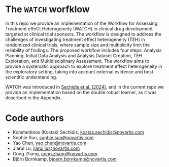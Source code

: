 The `WATCH` worfklow
==================== 
In this repo we provide an implementation of the Workflow for Assessing Treatment effeCt Heterogeneity (WATCH) in clinical drug development targeted at clinical trial sponsors. The workflow is designed to address the challenges of investigating treatment effect heterogeneity (TEH) in randomized clinical trials, where sample size and multiplicity limit the reliability of findings. The proposed workflow includes four steps: Analysis Planning, Initial Data Analysis and Analysis Dataset Creation, TEH Exploration, and Multidisciplinary Assessment. The workflow aims to provide a systematic approach to explore treatment effect heterogeneity in the exploratory setting, taking into account external evidence and best scientific understanding.

WATCH was introduced in [Sechidis et al. (2024)](https://arxiv.org/abs/2405.00859), and in the current repo we provide an implementation based on the double robust learner, as it was described in the Appendix.


# Code authors


- Konstantinos (Kostas) Sechidis, kostas.sechidis@novartis.com
- Sophie Sun, sophie.sun@novartis.com	
- Yao Chen, 	yao.chen@novartis.com	
- Jiarui Lu,	jiarui.lu@novartis.com
- Cong Zhang,	cong.zhang@novartis.com	
- Björn Bornkamp,	bjoern.bornkamp@novartis.com


